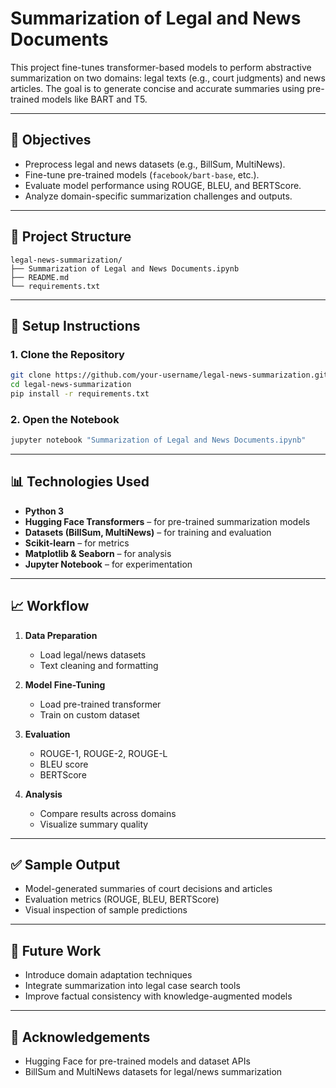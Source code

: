
# Summarization of Legal and News Documents

This project fine-tunes transformer-based models to perform abstractive summarization on two domains: legal texts (e.g., court judgments) and news articles. The goal is to generate concise and accurate summaries using pre-trained models like BART and T5.

---

## 📌 Objectives

- Preprocess legal and news datasets (e.g., BillSum, MultiNews).
- Fine-tune pre-trained models (`facebook/bart-base`, etc.).
- Evaluate model performance using ROUGE, BLEU, and BERTScore.
- Analyze domain-specific summarization challenges and outputs.

---

## 📁 Project Structure

```
legal-news-summarization/
├── Summarization of Legal and News Documents.ipynb
├── README.md
└── requirements.txt
```

---

## 🔧 Setup Instructions

### 1. Clone the Repository

```bash
git clone https://github.com/your-username/legal-news-summarization.git
cd legal-news-summarization
pip install -r requirements.txt
```

### 2. Open the Notebook

```bash
jupyter notebook "Summarization of Legal and News Documents.ipynb"
```

---

## 📊 Technologies Used

- **Python 3**
- **Hugging Face Transformers** – for pre-trained summarization models
- **Datasets (BillSum, MultiNews)** – for training and evaluation
- **Scikit-learn** – for metrics
- **Matplotlib & Seaborn** – for analysis
- **Jupyter Notebook** – for experimentation

---

## 📈 Workflow

1. **Data Preparation**
   - Load legal/news datasets
   - Text cleaning and formatting

2. **Model Fine-Tuning**
   - Load pre-trained transformer
   - Train on custom dataset

3. **Evaluation**
   - ROUGE-1, ROUGE-2, ROUGE-L
   - BLEU score
   - BERTScore

4. **Analysis**
   - Compare results across domains
   - Visualize summary quality

---

## ✅ Sample Output

- Model-generated summaries of court decisions and articles
- Evaluation metrics (ROUGE, BLEU, BERTScore)
- Visual inspection of sample predictions

---

## 🔄 Future Work

- Introduce domain adaptation techniques
- Integrate summarization into legal case search tools
- Improve factual consistency with knowledge-augmented models

---

## 🙌 Acknowledgements

- Hugging Face for pre-trained models and dataset APIs
- BillSum and MultiNews datasets for legal/news summarization
